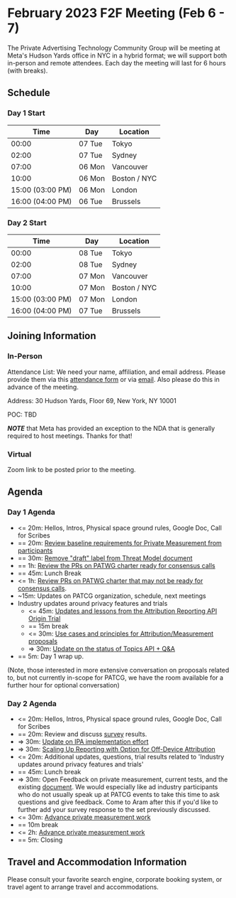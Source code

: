 # February 2023 F2F Meeting (Feb 6 - 7)

The Private Advertising Technology Community Group will be meeting at Meta's
Hudson Yards office in NYC in a hybrid format; we will support both in-person
and remote attendees. Each day the meeting will last for 6 hours (with breaks).

## Schedule

### Day 1 Start

| Time             | Day    | Location      |
| ---------------- | ------ | ------------- |
| 00:00            | 07 Tue | Tokyo         |
| 02:00            | 07 Tue | Sydney        |
| 07:00            | 06 Mon | Vancouver     |
| 10:00            | 06 Mon | Boston / NYC  |
| 15:00 (03:00 PM) | 06 Mon | London        |
| 16:00 (04:00 PM) | 06 Tue | Brussels      |

### Day 2 Start

| Time             | Day    | Location      |
| ---------------- | ------ | ------------- |
| 00:00            | 08 Tue | Tokyo         |
| 02:00            | 08 Tue | Sydney        |
| 07:00            | 07 Mon | Vancouver     |
| 10:00            | 07 Mon | Boston / NYC  |
| 15:00 (03:00 PM) | 07 Mon | London        |
| 16:00 (04:00 PM) | 07 Tue | Brussels      |

## Joining Information

### In-Person

Attendance List: We need your name, affiliation, and email address. Please
provide them via this [attendance form](https://forms.gle/gANo5Duj4oDcrSRG7)
or via [email](mailto:sean@sn3rd.com?subject=[patcg]%20F2F%20Meeting%20Registration%20For%20Feb%202023%20NYC).
Also please do this in advance of the meeting.

Address: 30 Hudson Yards, Floor 69, New York, NY 10001

POC: TBD

***NOTE*** that Meta has provided an exception to the NDA that is generally required to host meetings. Thanks for that!

### Virtual

Zoom link to be posted prior to the meeting.

## Agenda

### Day 1 Agenda

- <= 20m: Hellos, Intros, Physical space ground rules, Google Doc, Call for Scribes 
- == 20m: [Review baseline requirements for Private Measurement from participants](https://github.com/patcg/meetings/issues/91)
- == 30m: [Remove "draft" label from Threat Model document](https://github.com/patcg/meetings/issues/93) 
- == 1h: [Review the PRs on PATWG charter ready for consensus calls](https://github.com/patcg/patwg-charter/pulls?q=is%3Apr+is%3Aopen+label%3Acall-for-consensus)
- == 45m: Lunch Break 
- <= 1h: [Review PRs on PATWG charter that may not be ready for consensus calls](https://github.com/patcg/patwg-charter/pulls?q=is%3Apr+is%3Aopen+label%3Acomment-response+-label%3Acall-for-consensus). 
- ~15m: Updates on PATCG organization, schedule, next meetings
- Industry updates around privacy features and trials
  - <= 45m: [Updates and lessons from the Attribution Reporting API Origin Trial](https://github.com/patcg/meetings/issues/95) 
  - == 15m break
  - <= 30m: [Use cases and principles for Attribution/Measurement proposals](https://github.com/patcg/meetings/issues/96)
  - => 30m: [Update on the status of Topics API + Q&A](https://github.com/patcg/meetings/issues/92) 
- == 5m: Day 1 wrap up.

(Note, those interested in more extensive conversation on proposals related to, but not currently in-scope for PATCG, we have the room available for a further hour for optional conversation)

### Day 2 Agenda

- <= 20m: Hellos, Intros, Physical space ground rules, Google Doc, Call for Scribes 
- == 20m: Review and discuss [survey](https://github.com/patcg/meetings/issues/91) results. 
- => 30m: [Update on IPA implementation effort](https://github.com/patcg/meetings/issues/94)
- => 30m: [Scaling Up Reporting with Option for Off-Device Attribution](https://github.com/patcg/meetings/issues/97)
- <= 20m: Additional updates, questions, trial results related to 'Industry updates around privacy features and trials'
- == 45m: Lunch break
- => 30m: Open Feedback on private measurement, current tests, and the existing [document](https://github.com/patcg/docs-and-reports/tree/main/design-dimensions). We would especially like ad industry participants who do not usually speak up at PATCG events to take this time to ask questions and give feedback. Come to Aram after this if you'd like to further add your survey response to the set previously discussed.
- <= 30m: [Advance private measurement work](https://github.com/patcg/meetings/issues/99)
- == 10m break
- <= 2h: [Advance private measurement work](https://github.com/patcg/meetings/issues/99)
- == 5m: Closing

## Travel and Accommodation Information

Please consult your favorite search engine, corporate booking system, or travel agent to arrange travel and accommodations.
